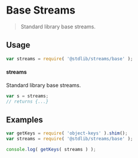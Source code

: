 <!--

@license Apache-2.0

Copyright (c) 2018 The Stdlib Authors.

Licensed under the Apache License, Version 2.0 (the "License");
you may not use this file except in compliance with the License.
You may obtain a copy of the License at

   http://www.apache.org/licenses/LICENSE-2.0

Unless required by applicable law or agreed to in writing, software
distributed under the License is distributed on an "AS IS" BASIS,
WITHOUT WARRANTIES OR CONDITIONS OF ANY KIND, either express or implied.
See the License for the specific language governing permissions and
limitations under the License.

-->

# Base Streams

> Standard library base streams.

<section class="usage">

## Usage

```javascript
var streams = require( '@stdlib/streams/base' );
```

#### streams

Standard library base streams.

```javascript
var s = streams;
// returns {...}
```

</section>

<!-- /.usage -->

<section class="examples">

## Examples

<!-- TODO: better examples -->

<!-- eslint no-undef: "error" -->

```javascript
var getKeys = require( 'object-keys' ).shim();
var streams = require( '@stdlib/streams/base' );

console.log( getKeys( streams ) );
```

</section>

<!-- /.examples -->

<section class="links">

</section>

<!-- /.links -->
